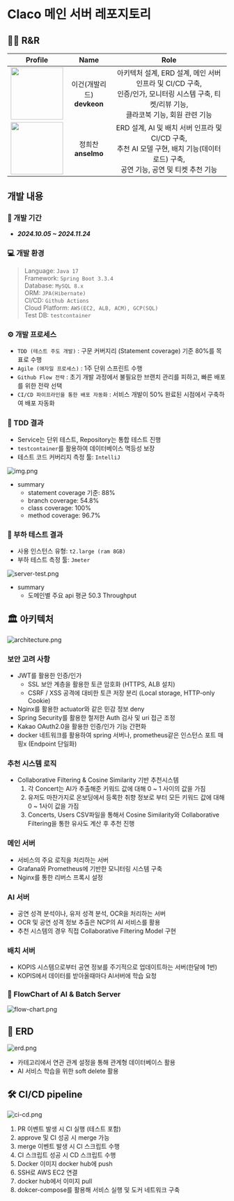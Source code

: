 # Claco 메인 서버 레포지토리

## 🧑‍💻 R&R
| Profile | Name | Role |
| :---: | :---: | :---: |
| <a href="https://github.com/devkeon"><img src="https://avatars.githubusercontent.com/u/121371840?v=4" height="120px"></a> | 이건(개발리드) <br> **devkeon**| 아키텍처 설계, ERD 설계, 메인 서버 인프라 및 CI/CD 구축, <br> 인증/인가, 모니터링 시스템 구축, 티켓/리뷰 기능,<br> 클라코북 기능, 회원 관련 기능|
| <a href="https://github.com/anselmo228"><img src="https://avatars.githubusercontent.com/u/24919880?v=4" height="120px"></a> | 정희찬 <br> **anselmo**| ERD 설계, AI 및 배치 서버 인프라 및 CI/CD 구축, <br> 추천 AI 모델 구현, 배치 기능(데이터 로드) 구축, <br> 공연 기능, 공연 및 티켓 추천 기능|

## 개발 내용

### 📆 개발 기간
- ***2024.10.05 ~ 2024.11.24***

### 💻 개발 환경
> Language: ```Java 17``` <br>
> Framework: ```Spring Boot 3.3.4``` <br>
> Database: ```MySQL 8.x``` <br>
> ORM: ```JPA(Hibernate)``` <br>
> CI/CD: ```Github Actions``` <br>
> Cloud Platform: ```AWS(EC2, ALB, ACM), GCP(SQL)``` <br>
> Test DB: ```testcontainer```

### ⚙️ 개발 프로세스
- ```TDD (테스트 주도 개발)``` : 구문 커버지리 (Statement coverage) 기준 80%를 목표로 수행 
- ```Agile (애자일 프로세스)``` : 1주 단위 스프린트 수행
- ```Github Flow 전략``` : 초기 개발 과정에서 불필요한 브랜치 관리를 피하고, 빠른 배포를 위한 전략 선택
- ```CI/CD 파이프라인을 통한 배포 자동화``` : 서비스 개발이 50% 완료된 시점에서 구축하여 배포 자동화

### 💫 TDD 결과
- Service는 단위 테스트, Repository는 통합 테스트 진행
- ```testcontainer```를 활용하여 데이터베이스 멱등성 보장
- 테스트 코드 커버리지 측정 툴: ```IntelliJ``` <br>

![img.png](readme/test-coverage.png)
- summary
  - statement coverage 기준: 88%
  - branch coverage: 54.8%
  - class coverage: 100%
  - method coverage: 96.7%

### 💫 부하 테스트 결과
- 사용 인스턴스 유형: ```t2.large (ram 8GB)```
- 부하 테스트 측정 툴: ```Jmeter```

![server-test.png](readme/server-test.png)
- summary
  - 도메인별 주요 api 평균 50.3 Throughput

## 🏛️ 아키텍처
![architecture.png](readme/architecture.png)

### 보안 고려 사항
- JWT를 활용한 인증/인가
  - SSL 보안 계층을 활용한 토큰 암호화 (HTTPS, ALB 설치)
  - CSRF / XSS 공격에 대비한 토큰 저장 분리 (Local storage, HTTP-only Cookie)
- Nginx를 활용한 actuator와 같은 민감 정보 deny
- Spring Security를 활용한 철저한 Auth 검사 및 uri 접근 조정
- Kakao OAuth2.0을 활용한 인증/인가 기능 간편화
- docker 네트워크를 활용하여 spring 서버나, prometheus같은 인스턴스 포트 매핑x (Endpoint 단일화)

### 추천 시스템 로직

- Collaborative Filtering & Cosine Similarity 기반 추천시스템
  1. 각 Concert는 AI가 추출해준 키워드 값에 대해 0 ~ 1 사이의 값을 가짐
  2. 유저도 마찬가지로 온보딩에서 등록한 취향 정보로 부터 모든 키워드 값에 대해 0 ~ 1사이 값을 가짐
  3. Concerts, Users CSV파일을 통해서 Cosine Similarity와 Collaborative Filtering을 통한 유사도 계산 후 추천 진행

### 메인 서버
- 서비스의 주요 로직을 처리하는 서버
- Grafana와 Prometheus에 기반한 모니터링 시스템 구축
- Nginx를 통한 리버스 프록시 설정

### AI 서버

- 공연 성격 분석이나, 유저 성격 분석, OCR을 처리하는 서버
- OCR 및 공연 성격 정보 추출은 NCP의 AI 서비스를 활용
- 추천 시스템의 경우 직접 Collaborative Filtering Model 구현

### 배치 서버

- KOPIS 시스템으로부터 공연 정보를 주기적으로 업데이트하는 서버(한달에 1번)
- KOPIS에서 데이터를 받아올때마다 AI서버에 학습 요청

### 🔄 FlowChart of AI & Batch Server
![flow-chart.png](readme/ai-flow.png)

## 📁 ERD
![erd.png](readme/erd.png)

- 카테고리에서 연관 관계 설정을 통해 관계형 데이터베이스 활용
- AI 서비스 학습을 위한 soft delete 활용

## 🛠️ CI/CD pipeline
![ci-cd.png](readme/cicd.png)
1. PR 이벤트 발생 시 CI 실행 (테스트 포함)
2. approve 및 CI 성공 시 merge 가능 
3. merge 이벤트 발생 시 CI 스크립트 수행 
4. CI 스크립트 성공 시 CD 스크립트 수행
5. Docker 이미지 docker hub에 push 
6. SSH로 AWS EC2 연결
7. docker hub에서 이미지 pull
8. dokcer-compose를 활용해 서비스 실행 및 도커 네트워크 구축
